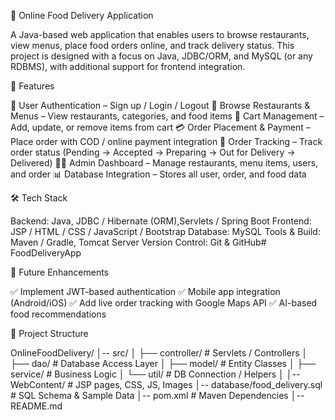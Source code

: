 🍴 Online Food Delivery Application

A Java-based web application that enables users to browse restaurants, view menus, place food orders online,
and track delivery status. This project is designed with a focus on Java, JDBC/ORM, and MySQL (or any RDBMS), with additional support for frontend integration.

🚀 Features

🔑 User Authentication – Sign up / Login / Logout 
🍕 Browse Restaurants & Menus – View restaurants, categories, and food items 
🛒 Cart Management – Add, update, or remove items from cart 
💳 Order Placement & Payment – Place order with COD / online payment integration 
🚚 Order Tracking – Track order status (Pending → Accepted → Preparing → Out for Delivery → Delivered) 
👨‍🍳 Admin Dashboard – Manage restaurants, menu items, users, and order 
📊 Database Integration – Stores all user, order, and food data

🛠 Tech Stack

Backend: Java, JDBC / Hibernate (ORM),Servlets / Spring Boot 
Frontend: JSP / HTML / CSS / JavaScript / Bootstrap 
Database: MySQL 
Tools & Build: Maven / Gradle, Tomcat Server 
Version Control: Git & GitHub# FoodDeliveryApp

🎯 Future Enhancements

✅ Implement JWT-based authentication 
✅ Mobile app integration (Android/iOS) 
✅ Add live order tracking with Google Maps API 
✅ AI-based food recommendations

📂 Project Structure

OnlineFoodDelivery/
│-- src/
│   ├── controller/       # Servlets / Controllers
│   ├── dao/              # Database Access Layer
│   ├── model/            # Entity Classes
│   ├── service/          # Business Logic
│   └── util/             # DB Connection / Helpers
│
│-- WebContent/           # JSP pages, CSS, JS, Images
│-- database/food_delivery.sql   # SQL Schema & Sample Data
│-- pom.xml               # Maven Dependencies
│-- README.md
